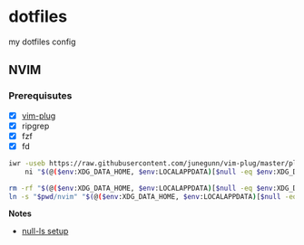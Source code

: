 # dotfiles

my dotfiles config

## NVIM

### Prerequisutes 

- [x] [vim-plug](https://github.com/junegunn/vim-plug)
- [x] ripgrep
- [x] fzf
- [x] fd

```bash
iwr -useb https://raw.githubusercontent.com/junegunn/vim-plug/master/plug.vim |`
    ni "$(@($env:XDG_DATA_HOME, $env:LOCALAPPDATA)[$null -eq $env:XDG_DATA_HOME])/nvim-data/site/autoload/plug.vim" -Force
```

```bash
rm -rf "$(@($env:XDG_DATA_HOME, $env:LOCALAPPDATA)[$null -eq $env:XDG_DATA_HOME])/nvim" && `
ln -s "$pwd/nvim" "$(@($env:XDG_DATA_HOME, $env:LOCALAPPDATA)[$null -eq $env:XDG_DATA_HOME])/"
```

**Notes**

- [null-ls setup](https://jose-elias-alvarez.medium.com/configuring-neovims-lsp-client-for-typescript-development-5789d58ea9c)
